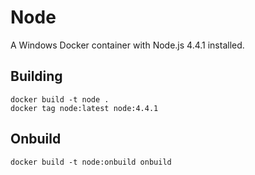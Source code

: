 # Node

A Windows Docker container with Node.js 4.4.1 installed.

## Building

```
docker build -t node .
docker tag node:latest node:4.4.1
```

## Onbuild

```
docker build -t node:onbuild onbuild
```
